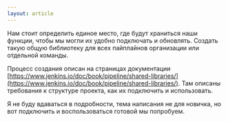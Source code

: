 ```yaml
---
layout: article
---
```

Нам стоит определить единое место, где будут храниться наши функции, чтобы мы могли их удобно подключать и обновлять. Создать такую общую библиотеку для всех пайплайнов организации или отдельной команды.

Процесс создания описан на страницах документации [https://www.jenkins.io/doc/book/pipeline/shared-libraries/](https://www.jenkins.io/doc/book/pipeline/shared-libraries/). Там описаны требования к структуре проекта, как их подключить и использовать.

Я не буду вдаваться в подробности, тема написания не для новичка, но вот подключить и воспользоваться готовой мы попробуем.
